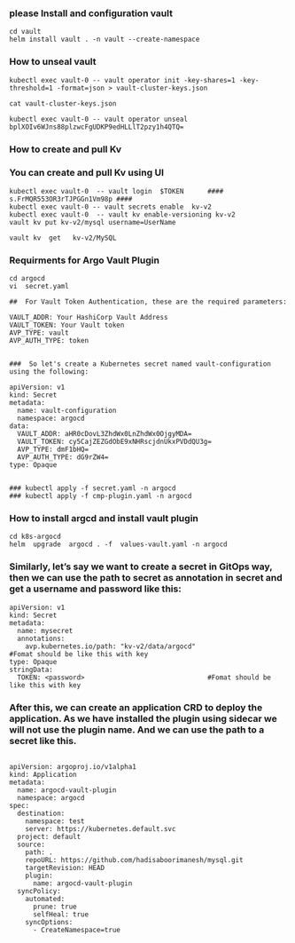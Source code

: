 
### please Install and  configuration  vault

```
cd vault
helm install vault . -n vault --create-namespace

```
### How to  unseal vault

```
kubectl exec vault-0 -- vault operator init -key-shares=1 -key-threshold=1 -format=json > vault-cluster-keys.json

cat vault-cluster-keys.json

kubectl exec vault-0 -- vault operator unseal bplXOIv6WJns88plzwcFgUDKP9edHLLlT2pzy1h4QTQ=

```
### How to  create and pull Kv 

### You  can  create and pull Kv using UI

```
kubectl exec vault-0  -- vault login  $TOKEN      #### s.FrMQR553OR3rTJPGGn1Vm98p ####
kubectl exec vault-0 -- vault secrets enable  kv-v2
kubectl exec vault-0  -- vault kv enable-versioning kv-v2
vault kv put kv-v2/mysql username=UserName

vault kv  get   kv-v2/MySQL

```

### Requirments for  Argo Vault Plugin 

```
cd argocd 
vi  secret.yaml

##  For Vault Token Authentication, these are the required parameters:

VAULT_ADDR: Your HashiCorp Vault Address
VAULT_TOKEN: Your Vault token
AVP_TYPE: vault
AVP_AUTH_TYPE: token


###  So let's create a Kubernetes secret named vault-configuration using the following:

apiVersion: v1
kind: Secret
metadata:
  name: vault-configuration
  namespace: argocd
data:
  VAULT_ADDR: aHR0cDovL3ZhdWx0LnZhdWx0OjgyMDA=
  VAULT_TOKEN: cy5CajZEZGdObE9xNHRscjdnUkxPVDdQU3g=
  AVP_TYPE: dmF1bHQ=
  AVP_AUTH_TYPE: dG9rZW4=
type: Opaque


### kubectl apply -f secret.yaml -n argocd
### kubectl apply -f cmp-plugin.yaml -n argocd

```
### How to  install argcd  and install  vault plugin 

```
cd k8s-argocd
helm  upgrade  argocd . -f  values-vault.yaml -n argocd

```
### Similarly, let’s say we want to create a secret in GitOps way, then we can use the path to secret as annotation in secret and get a username and password like this:

```
apiVersion: v1
kind: Secret
metadata:
  name: mysecret
  annotations:
    avp.kubernetes.io/path: "kv-v2/data/argocd"                   #Fomat should be like this with key 
type: Opaque
stringData:
  TOKEN: <password>           					  #Fomat should be like this with key 

```
###  After this, we can create an application CRD to deploy the application. As we have installed the plugin using sidecar we will not use the plugin name. And we can use the path to a secret like this.
```

apiVersion: argoproj.io/v1alpha1
kind: Application
metadata:
  name: argocd-vault-plugin
  namespace: argocd
spec:
  destination:
    namespace: test
    server: https://kubernetes.default.svc
  project: default
  source:
    path: .
    repoURL: https://github.com/hadisaboorimanesh/mysql.git
    targetRevision: HEAD
    plugin:
      name: argocd-vault-plugin
  syncPolicy:
    automated:
      prune: true
      selfHeal: true
    syncOptions:
      - CreateNamespace=true

```





